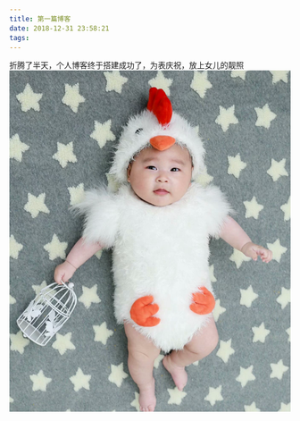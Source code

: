 ```yaml
---
title: 第一篇博客
date: 2018-12-31 23:58:21
tags:
---
```


折腾了半天，个人博客终于搭建成功了，为表庆祝，放上女儿的靓照![1546272001337](https://raw.githubusercontent.com/Jackychen88/Blog/master/source/_posts/2018-12-31-%E7%AC%AC%E4%B8%80%E7%AF%87%E5%8D%9A%E5%AE%A2.assets/1546272001337.png)
